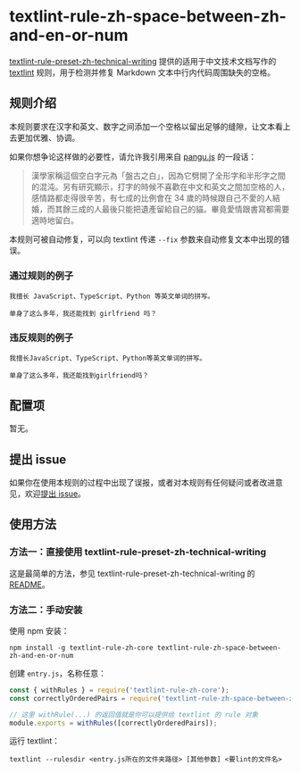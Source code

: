 # textlint-rule-zh-space-between-zh-and-en-or-num

[textlint-rule-preset-zh-technical-writing](https://github.com/darkyzhou/textlint-rule-preset-zh-technical-writing) 提供的适用于中文技术文档写作的 [textlint](https://github.com/textlint/textlint) 规则，用于检测并修复 Markdown 文本中行内代码周围缺失的空格。

## 规则介绍

本规则要求在汉字和英文、数字之间添加一个空格以留出足够的缝隙，让文本看上去更加优雅、协调。

如果你想争论这样做的必要性，请允许我引用来自 [pangu.js](https://github.com/vinta/pangu.js) 的一段话：

> 漢學家稱這個空白字元為「盤古之白」，因為它劈開了全形字和半形字之間的混沌。另有研究顯示，打字的時候不喜歡在中文和英文之間加空格的人，感情路都走得很辛苦，有七成的比例會在 34 歲的時候跟自己不愛的人結婚，而其餘三成的人最後只能把遺產留給自己的貓。畢竟愛情跟書寫都需要適時地留白。

本规则可被自动修复，可以向 textlint 传递 `--fix` 参数来自动修复文本中出现的错误。

### 通过规则的例子

```
我擅长 JavaScript、TypeScript、Python 等英文单词的拼写。

单身了这么多年，我还能找到 girlfriend 吗？
```

### 违反规则的例子

```
我擅长JavaScript、TypeScript、Python等英文单词的拼写。

单身了这么多年，我还能找到girlfriend吗？
```

## 配置项

暂无。

## 提出 issue

如果你在使用本规则的过程中出现了误报，或者对本规则有任何疑问或者改进意见，欢迎[提出 issue](https://github.com/darkyzhou/textlint-rule-preset-zh-technical-writing/issues/new)。

## 使用方法

### 方法一：直接使用 textlint-rule-preset-zh-technical-writing

这是最简单的方法，参见 textlint-rule-preset-zh-technical-writing 的 [README](https://github.com/darkyzhou/textlint-rule-preset-zh-technical-writing#textlint-rule-preset-zh-technical-writing)。

### 方法二：手动安装

使用 npm 安装：

`npm install -g textlint-rule-zh-core textlint-rule-zh-space-between-zh-and-en-or-num`

创建 `entry.js`，名称任意：

```javascript
const { withRules } = require('textlint-rule-zh-core');
const correctlyOrderedPairs = require('textlint-rule-zh-space-between-zh-and-en-or-num');

// 这里 withRule(...) 的返回值就是你可以提供给 textlint 的 rule 对象
module.exports = withRules([correctlyOrderedPairs]);
```

运行 textlint：

`textlint --rulesdir <entry.js所在的文件夹路径> [其他参数] <要lint的文件名>`
